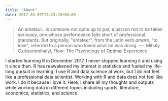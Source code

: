 ```yaml
---
title: "About"
date: 2017-03-09T13:23:28+08:00
---
```


> An amateur...is someone not quite up to par, a person not to be taken seriously, one whose performance falls short of professional standards. But originally, "amateur", from the Latin verb *amare*, "to love", referred to a person who loved what he was doing. 
> --- Mihaly Cziksentmihalyi, Flow: The Psychology of Optimal Experience

I started learning R in December 2017. I never stopped learning it and using it since then. R has reawakened my interest in statistics and fueled my life-long pursuit in learning. I use R and data science at work, but I do not feel like a professional data scientist. Working with R and data does not feel like work. I do it because I love it. Here, I share all my thoughts and outputs while working data in different topics including sports, literature, economics, statistics, and science.